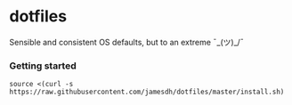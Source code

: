 # dotfiles
Sensible and consistent OS defaults, but to an extreme ¯\_(ツ)_/¯ 

### Getting started
`source <(curl -s  https://raw.githubusercontent.com/jamesdh/dotfiles/master/install.sh)`